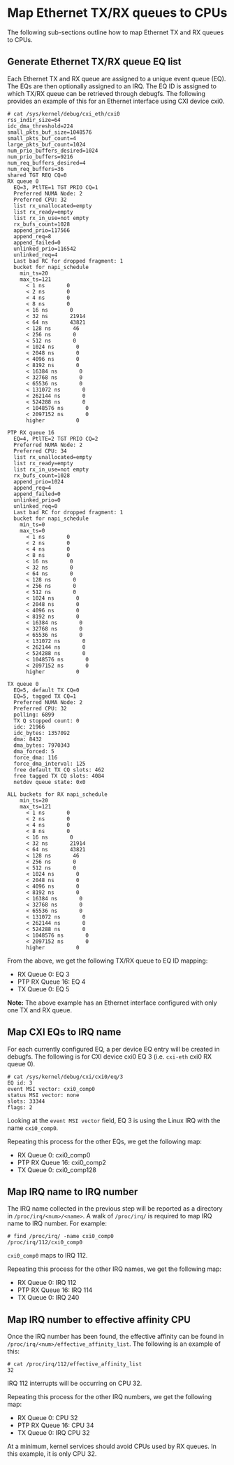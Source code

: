 # Map Ethernet TX/RX queues to CPUs

The following sub-sections outline how to map Ethernet TX and RX queues to CPUs.

## Generate Ethernet TX/RX queue EQ list

Each Ethernet TX and RX queue are assigned to a unique event queue (EQ). The EQs are then optionally assigned to an IRQ. The EQ ID is assigned to which TX/RX queue can be retrieved through debugfs. The following provides an example of this for an Ethernet interface using CXI device cxi0.

```screen
# cat /sys/kernel/debug/cxi_eth/cxi0
rss_indir_size=64
idc_dma_threshold=224
small_pkts_buf_size=1048576
small_pkts_buf_count=4
large_pkts_buf_count=1024
num_prio_buffers_desired=1024
num_prio_buffers=9216
num_req_buffers_desired=4
num_req_buffers=36
shared TGT REQ CQ=0
RX queue 0
  EQ=3, PtlTE=1 TGT PRIO CQ=1
  Preferred NUMA Node: 2
  Preferred CPU: 32
  list rx_unallocated=empty
  list rx_ready=empty
  list rx_in_use=not empty
  rx_bufs_count=1028
  append_prio=117566
  append_req=8
  append_failed=0
  unlinked_prio=116542
  unlinked_req=4
  Last bad RC for dropped fragment: 1
  bucket for napi_schedule
    min_ts=20
    max_ts=121
      < 1 ns       0
      < 2 ns       0
      < 4 ns       0
      < 8 ns       0
      < 16 ns       0
      < 32 ns       21914
      < 64 ns       43821
      < 128 ns       46
      < 256 ns       0
      < 512 ns       0
      < 1024 ns       0
      < 2048 ns       0
      < 4096 ns       0
      < 8192 ns       0
      < 16384 ns       0
      < 32768 ns       0
      < 65536 ns       0
      < 131072 ns       0
      < 262144 ns       0
      < 524288 ns       0
      < 1048576 ns       0
      < 2097152 ns       0
      higher          0

PTP RX queue 16
  EQ=4, PtlTE=2 TGT PRIO CQ=2
  Preferred NUMA Node: 2
  Preferred CPU: 34
  list rx_unallocated=empty
  list rx_ready=empty
  list rx_in_use=not empty
  rx_bufs_count=1028
  append_prio=1024
  append_req=4
  append_failed=0
  unlinked_prio=0
  unlinked_req=0
  Last bad RC for dropped fragment: 1
  bucket for napi_schedule
    min_ts=0
    max_ts=0
      < 1 ns       0
      < 2 ns       0
      < 4 ns       0
      < 8 ns       0
      < 16 ns       0
      < 32 ns       0
      < 64 ns       0
      < 128 ns       0
      < 256 ns       0
      < 512 ns       0
      < 1024 ns       0
      < 2048 ns       0
      < 4096 ns       0
      < 8192 ns       0
      < 16384 ns       0
      < 32768 ns       0
      < 65536 ns       0
      < 131072 ns       0
      < 262144 ns       0
      < 524288 ns       0
      < 1048576 ns       0
      < 2097152 ns       0
      higher          0

TX queue 0
  EQ=5, default TX CQ=0
  EQ=5, tagged TX CQ=1
  Preferred NUMA Node: 2
  Preferred CPU: 32
  polling: 6899
  TX Q stopped count: 0
  idc: 21966
  idc_bytes: 1357092
  dma: 8432
  dma_bytes: 7970343
  dma_forced: 5
  force_dma: 116
  force_dma_interval: 125
  free default TX CQ slots: 462
  free tagged TX CQ slots: 4084
  netdev queue state: 0x0

ALL buckets for RX napi_schedule
    min_ts=20
    max_ts=121
      < 1 ns       0
      < 2 ns       0
      < 4 ns       0
      < 8 ns       0
      < 16 ns       0
      < 32 ns       21914
      < 64 ns       43821
      < 128 ns       46
      < 256 ns       0
      < 512 ns       0
      < 1024 ns       0
      < 2048 ns       0
      < 4096 ns       0
      < 8192 ns       0
      < 16384 ns       0
      < 32768 ns       0
      < 65536 ns       0
      < 131072 ns       0
      < 262144 ns       0
      < 524288 ns       0
      < 1048576 ns       0
      < 2097152 ns       0
      higher          0
```

From the above, we get the following TX/RX queue to EQ ID mapping:

- RX Queue 0: EQ 3
- PTP RX Queue 16: EQ 4
- TX Queue 0: EQ 5

**Note:** The above example has an Ethernet interface configured with only one TX and RX queue.

## Map CXI EQs to IRQ name

For each currently configured EQ, a per device EQ entry will be created in debugfs. The following is for CXI device cxi0 EQ 3 (i.e. `cxi-eth` cxi0 RX queue 0).

```screen
# cat /sys/kernel/debug/cxi/cxi0/eq/3
EQ id: 3
event MSI vector: cxi0_comp0
status MSI vector: none
slots: 33344
flags: 2
```

Looking at the `event MSI vector` field, EQ 3 is using the Linux IRQ with the name `cxi0_comp0`.

Repeating this process for the other EQs, we get the following map:

- RX Queue 0: cxi0_comp0
- PTP RX Queue 16: cxi0_comp2
- TX Queue 0: cxi0_comp128

## Map IRQ name to IRQ number

The IRQ name collected in the previous step will be reported as a directory in `/proc/irq/<num>/<name>`. A walk of `/proc/irq/` is required to map IRQ name to IRQ number. For example:

```screen
# find /proc/irq/ -name cxi0_comp0
/proc/irq/112/cxi0_comp0
```

`cxi0_comp0` maps to IRQ 112.

Repeating this process for the other IRQ names, we get the following map:

- RX Queue 0: IRQ 112
- PTP RX Queue 16: IRQ 114
- TX Queue 0: IRQ 240

## Map IRQ number to effective affinity CPU

Once the IRQ number has been found, the effective affinity can be found in `/proc/irq/<num>/effective_affinity_list`. The following is an example of this:

```screen
# cat /proc/irq/112/effective_affinity_list
32
```

IRQ 112 interrupts will be occurring on CPU 32.

Repeating this process for the other IRQ numbers, we get the following map:

- RX Queue 0: CPU 32
- PTP RX Queue 16: CPU 34
- TX Queue 0: IRQ CPU 32

At a minimum, kernel services should avoid CPUs used by RX queues. In this example, it is only CPU 32.
